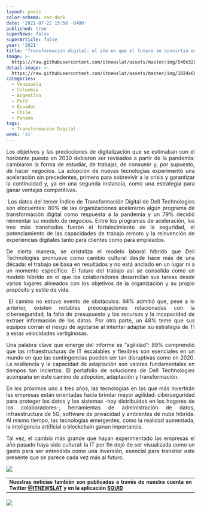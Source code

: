 ```yaml
---
layout: posts
color-schema: red-dark
date: '2021-07-22 15:58 -0400'
published: true
superNews: false
superArticle: false
year: '2021'
title: 'Transformación digital: el año en que el futuro se convirtió en presente'
image: >-
  https://raw.githubusercontent.com/itnewslat/assets/master/img/540x320/Maryury-Yasm%C3%ADn-Romero-Camargo-p.jpg
detail-image: >-
  https://raw.githubusercontent.com/itnewslat/assets/master/img/1024x680/Maryury-Yasm%C3%ADn-Romero-Camargo-g.jpg
categories:
  - Venezuela
  - Colombia
  - Argentina
  - Perú
  - Ecuador
  - Chile
  - Panama
tags:
  - Transformación Digital
week: '31'
---
```

<p style="text-align: justify;">Los objetivos y las predicciones de digitalización que se estimaban con el horizonte puesto en 2030 debieron ser revisados a partir de la pandemia: cambiaron la forma de estudiar, de trabajar, de consumir y, por supuesto, de hacer negocios. La adopción de nuevas tecnologías experimentó una aceleración sin precedentes, primero para sobrevivir a la crisis y garantizar la continuidad y, ya en una segunda instancia, como una estrategia para ganar ventajas competitivas.</p>
<p style="text-align: justify;"> Los datos del tercer Índice de Transformación Digital de Dell Technologies son elocuentes: 80% de las organizaciones aceleraron algún programa de transformación digital como respuesta a la pandemia y un 79% decidió reinventar su modelo de negocios. Entre los programas de aceleración, los tres más transitados fueron el fortalecimiento de la seguridad, el potenciamiento de las capacidades de trabajo remoto y la reinvención de experiencias digitales tanto para clientes como para empleados.</p>
<p style="text-align: justify;">De cierta manera, se cristaliza el modelo laboral híbrido que Dell Technologies promueve como cambio cultural desde hace más de una década: el trabajo se basa en resultados y no está anclado en un lugar ni a un momento específico. El futuro del trabajo así se consolida como un modelo híbrido en el que los colaboradores desarrollan sus tareas desde varios lugares alineados con los objetivos de la organización y su propio propósito y estilo de vida.</p>
<p style="text-align: justify;"> El camino no estuvo exento de obstáculos: 94% admitió que, pese a lo anterior, existen notables preocupaciones relacionadas con la ciberseguridad, la falta de presupuesto y los recursos y la incapacidad de extraer información de los datos. Por otra parte, un 48% teme que sus equipos corran el riesgo de agotarse al intentar adaptar su estrategia de TI a estas velocidades vertiginosas.</p>
<p style="text-align: justify;">Una palabra clave que emerge del informe es “agilidad”: 89% comprendió que las infraestructuras de IT escalables y flexibles son esenciales en un mundo en que las contingencias pueden ser tan disruptivas como en 2020. La resiliencia y la capacidad de adaptación son valores fundamentales en tiempos tan inciertos. El portafolio de soluciones de Dell Technologies acompaña en este camino de adopción, adaptación y transformación.</p>
<p style="text-align: justify;">En los próximos uno a tres años, las tecnologías en las que más invertirán las empresas están orientadas hacia brindar mayor agilidad: ciberseguridad para proteger los datos y los sistemas -hoy distribuidos en los hogares de los colaboradores-, herramientas de administración de datos, infraestructura de 5G, software de privacidad y ambientes de nube híbrida. Al mismo tiempo, las tecnologías emergentes, como la realidad aumentada, la inteligencia artificial o blockchain ganan importancia.</p>
<p style="text-align: justify;">Tal vez, el cambio más grande que hayan experimentado las empresas el año pasado haya sido cultural: la IT por fin dejó de ser visualizada como un gasto para ser entendida como una inversión, esencial para transitar este presente que se parece cada vez más al futuro.</p>

![](https://raw.githubusercontent.com/itnewslat/assets/master/img/540x320/Maryury-Yasm%C3%ADn-Romero-Camargo-p.jpg)

<table style="height: 42px;" width="569">
<tbody>
<tr>
<td style="text-align: justify;"><sub><strong>Nuestras noticias también son publicadas a través de nuestra cuenta en Twitter <a href="https://twitter.com/itnewslat?lang=es">@ITNEWSLAT</a> y en la aplicación <a href="https://squidapp.co/en/">SQUID</a></strong></sub></td>
</tr>
</tbody>
</table>

<img src="https://tracker.metricool.com/c3po.jpg?hash=56f88a41e39ab42c063cc51676587a04"/>